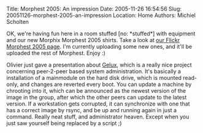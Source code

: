 Title: Morphest 2005: An impression
Date: 2005-11-26 16:54:56
Slug: 20051126-morphest-2005-an-impression
Location: Home
Authors: Michiel Scholten

<p>OK, we're having fun here in a room stuffed [no: *stuffed*] with equipment and our new Morphix Morphest 2005 shirts. Take a look at <a href="http://www.flickr.com/groups/morphest05/pool/">our Flickr Morphest 2005 page</a>. I'm currently uploading some new ones, and it'll be uploaded the rest of Morphest. Enjoy :)</p>

<p>Olivier just gave a presentation about <a href="http://gelux.ch/">Gelux</a>, which is a really nice project concerning peer-2-peer based system administration. It's basically a installation of a mainmodule on the hard disk drive, which is mounted read-only, and changes are reverted every boot. You can update a machine by chrooting into it, which can be announced as the newest version of the image in the group, after which the other peers can update to the latest version. If a workstation gets corrupted, it can synchronize with one that has a correct image by rsync, and be up and running again in just a command. Really neat stuff, and administrator heaven. Except when you just saw yourself being replaced by a script ;)</p>